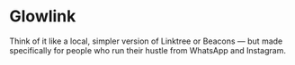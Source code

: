 # Glowlink

Think of it like a local, simpler version of Linktree or Beacons — but made specifically for people who run their hustle from WhatsApp and Instagram.
